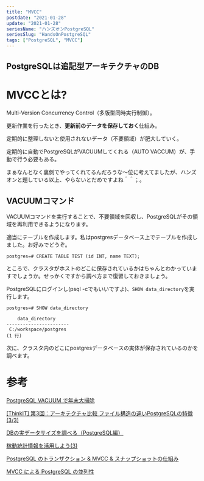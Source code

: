 ```yaml
---
title: "MVCC"
postdate: "2021-01-28"
update: "2021-01-28"
seriesName: "ハンズオンPostgreSQL"
seriesSlug: "HandsOnPostgreSQL"
tags: ["PostgreSQL", "MVCC"]
---
```


## PostgreSQLは追記型アーキテクチャのDB



# MVCCとは?

Multi-Version Concurrency Control（多版型同時実行制御）。

更新作業を行ったとき、**更新前のデータを保存しておく**仕組み。

定期的に整理しないと使用されないデータ（不要領域）が肥大していく。

定期的に自動でPostgreSQLがVACUUMしてくれる（AUTO VACCUM）が、手動で行う必要もある。

まぁなんとなく裏側でやってくれてるんだろうな～位に考えてましたが、ハンズオンと題している以上、やらないとだめですよね＾＾；。

## VACUUMコマンド

VACUUMコマンドを実行することで、不要領域を回収し、PostgreSQLがその領域を再利用できるようになります。

適当にテーブルを作成します。私はpostgresデータベース上でテーブルを作成しました。お好みでどうぞ。

```postgresql
postgres=# CREATE TABLE TEST (id INT, name TEXT);
```

ところで、クラスタがホストのどこに保存されているかはちゃんとわかっていますでしょうか。せっかくですから調べ方まで復習しておきましょう。

PostgreSQLにログインし(psql -cでもいいですよ)、`SHOW data_directory`を実行します。

```postgresql
postgres=# SHOW data_directory

    data_directory
-----------------------
 C:/workspace/postgres
(1 行)
```

次に、クラスタ内のどこにpostgresデータベースの実体が保存されているのかを調べます。


# 参考

[PostgreSQL VACUUM で年末大掃除](https://www.techscore.com/blog/2018/12/18/postgresql-vacuum%E3%81%A7%E5%B9%B4%E6%9C%AB%E5%A4%A7%E6%8E%83%E9%99%A4/)

[[ThinkIT] 第3回：アーキテクチャ比較 ファイル構造の違いPostgreSQLの特徴 (3/3)](https://thinkit.co.jp/cert/compare/1/3/3.htm)

[DBの実データサイズを調べる（PostgreSQL編）](https://doruby.jp/users/oneafter999_on_rails/entries/DB_PostgreSQL_)

[稼動統計情報を活用しよう(3)](https://lets.postgresql.jp/documents/technical/statistics/3)

[PostgreSQL のトランザクション & MVCC & スナップショットの仕組み](http://www.nminoru.jp/~nminoru/postgresql/pg-transaction-mvcc-snapshot.html)

[MVCC による PostgreSQL の並列性](https://devcenter.heroku.com/ja/articles/postgresql-concurrency)